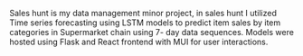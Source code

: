 Sales hunt is my data management minor project, in sales hunt I utilized Time series forecasting using LSTM models to predict item sales by item categories in Supermarket chain using 7- day data sequences. Models were hosted using Flask and React frontend with MUI for user interactions.
